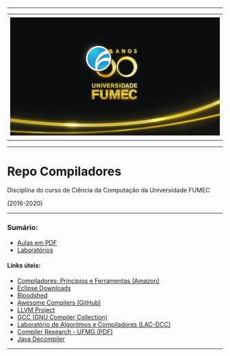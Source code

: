 -----

<div align="center">
    <table>
        <tr>
         <td align="center"></td>
        </tr> 
        <tr>
            <td>
                <img alt="fumec" src="https://github.com/joaopauloaramuni/joaopauloaramuni/blob/main/img/fumec-logo.jpg?raw=true"/>
            </td>
        </tr>
        <tr>
            <td align="center"></td>
        </tr> 
    </table>
</div>

-----

# Repo Compiladores

Disciplina do curso de Ciência da Computação da Universidade FUMEC 

(2016-2020)

-----

### Sumário:
- [Aulas em PDF](https://github.com/joaopauloaramuni/compiladores/tree/main/PDF)
- [Laboratórios](https://github.com/joaopauloaramuni/compiladores/tree/main/LAB)

#### Links úteis:
- [Compiladores: Princípios e Ferramentas (Amazon)](https://www.amazon.com.br/Compiladores-princ%C3%ADpios-ferramentas-Alfred-Aho/dp/8588639246)
- [Eclipse Downloads](https://www.eclipse.org/downloads/packages/)
- [Bloodshed](https://www.bloodshed.net/)
- [Awesome Compilers (GitHub)](https://github.com/aalhour/awesome-compilers)
- [LLVM Project](https://llvm.org/)
- [GCC (GNU Compiler Collection)](https://gcc.gnu.org/)
- [Laboratório de Algoritmos e Compiladores (LAC-DCC)](https://lac-dcc.github.io/)
- [Compiler Research - UFMG (PDF)](https://homepages.dcc.ufmg.br/~fernando/projects/CompilerResearchUFMG.pdf)
- [Java Decompiler](https://java-decompiler.github.io/)

-----
